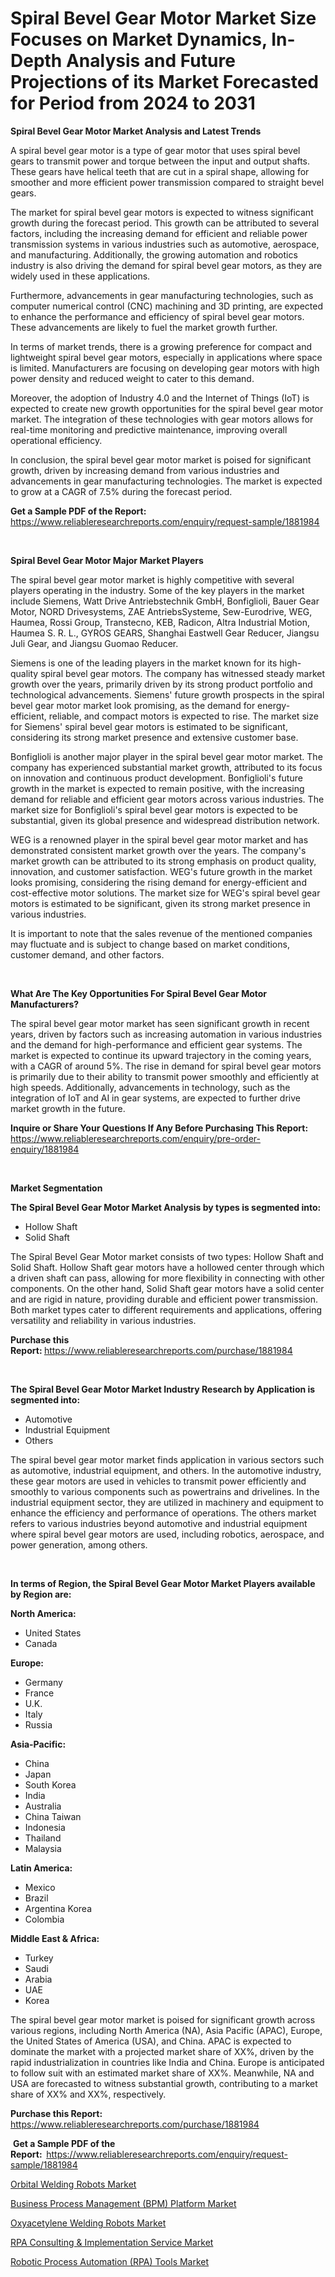 <p><h1>Spiral Bevel Gear Motor Market Size Focuses on Market Dynamics, In-Depth Analysis and Future Projections of its Market Forecasted for Period from 2024 to 2031</h1></p><p><strong>Spiral Bevel Gear Motor Market Analysis and Latest Trends</strong></p>
<p><p>A spiral bevel gear motor is a type of gear motor that uses spiral bevel gears to transmit power and torque between the input and output shafts. These gears have helical teeth that are cut in a spiral shape, allowing for smoother and more efficient power transmission compared to straight bevel gears.</p><p>The market for spiral bevel gear motors is expected to witness significant growth during the forecast period. This growth can be attributed to several factors, including the increasing demand for efficient and reliable power transmission systems in various industries such as automotive, aerospace, and manufacturing. Additionally, the growing automation and robotics industry is also driving the demand for spiral bevel gear motors, as they are widely used in these applications.</p><p>Furthermore, advancements in gear manufacturing technologies, such as computer numerical control (CNC) machining and 3D printing, are expected to enhance the performance and efficiency of spiral bevel gear motors. These advancements are likely to fuel the market growth further.</p><p>In terms of market trends, there is a growing preference for compact and lightweight spiral bevel gear motors, especially in applications where space is limited. Manufacturers are focusing on developing gear motors with high power density and reduced weight to cater to this demand.</p><p>Moreover, the adoption of Industry 4.0 and the Internet of Things (IoT) is expected to create new growth opportunities for the spiral bevel gear motor market. The integration of these technologies with gear motors allows for real-time monitoring and predictive maintenance, improving overall operational efficiency.</p><p>In conclusion, the spiral bevel gear motor market is poised for significant growth, driven by increasing demand from various industries and advancements in gear manufacturing technologies. The market is expected to grow at a CAGR of 7.5% during the forecast period.</p></p>
<p><strong>Get a Sample PDF of the Report:&nbsp;</strong> <a href="https://www.reliableresearchreports.com/enquiry/request-sample/1881984">https://www.reliableresearchreports.com/enquiry/request-sample/1881984</a></p>
<p>&nbsp;</p>
<p><strong>Spiral Bevel Gear Motor Major Market Players</strong></p>
<p><p>The spiral bevel gear motor market is highly competitive with several players operating in the industry. Some of the key players in the market include Siemens, Watt Drive Antriebstechnik GmbH, Bonfiglioli, Bauer Gear Motor, NORD Drivesystems, ZAE AntriebsSysteme, Sew-Eurodrive, WEG, Haumea, Rossi Group, Transtecno, KEB, Radicon, Altra Industrial Motion, Haumea S. R. L., GYROS GEARS, Shanghai Eastwell Gear Reducer, Jiangsu Juli Gear, and Jiangsu Guomao Reducer.</p><p>Siemens is one of the leading players in the market known for its high-quality spiral bevel gear motors. The company has witnessed steady market growth over the years, primarily driven by its strong product portfolio and technological advancements. Siemens' future growth prospects in the spiral bevel gear motor market look promising, as the demand for energy-efficient, reliable, and compact motors is expected to rise. The market size for Siemens' spiral bevel gear motors is estimated to be significant, considering its strong market presence and extensive customer base.</p><p>Bonfiglioli is another major player in the spiral bevel gear motor market. The company has experienced substantial market growth, attributed to its focus on innovation and continuous product development. Bonfiglioli's future growth in the market is expected to remain positive, with the increasing demand for reliable and efficient gear motors across various industries. The market size for Bonfiglioli's spiral bevel gear motors is expected to be substantial, given its global presence and widespread distribution network.</p><p>WEG is a renowned player in the spiral bevel gear motor market and has demonstrated consistent market growth over the years. The company's market growth can be attributed to its strong emphasis on product quality, innovation, and customer satisfaction. WEG's future growth in the market looks promising, considering the rising demand for energy-efficient and cost-effective motor solutions. The market size for WEG's spiral bevel gear motors is estimated to be significant, given its strong market presence in various industries.</p><p>It is important to note that the sales revenue of the mentioned companies may fluctuate and is subject to change based on market conditions, customer demand, and other factors.</p></p>
<p>&nbsp;</p>
<p><strong>What Are The Key Opportunities For Spiral Bevel Gear Motor Manufacturers?</strong></p>
<p><p>The spiral bevel gear motor market has seen significant growth in recent years, driven by factors such as increasing automation in various industries and the demand for high-performance and efficient gear systems. The market is expected to continue its upward trajectory in the coming years, with a CAGR of around 5%. The rise in demand for spiral bevel gear motors is primarily due to their ability to transmit power smoothly and efficiently at high speeds. Additionally, advancements in technology, such as the integration of IoT and AI in gear systems, are expected to further drive market growth in the future.</p></p>
<p><strong>Inquire or Share Your Questions If Any Before Purchasing This Report:</strong> <a href="https://www.reliableresearchreports.com/enquiry/pre-order-enquiry/1881984">https://www.reliableresearchreports.com/enquiry/pre-order-enquiry/1881984</a></p>
<p>&nbsp;</p>
<p><strong>Market Segmentation</strong></p>
<p><strong>The Spiral Bevel Gear Motor Market Analysis by types is segmented into:</strong></p>
<p><ul><li>Hollow Shaft</li><li>Solid Shaft</li></ul></p>
<p><p>The Spiral Bevel Gear Motor market consists of two types: Hollow Shaft and Solid Shaft. Hollow Shaft gear motors have a hollowed center through which a driven shaft can pass, allowing for more flexibility in connecting with other components. On the other hand, Solid Shaft gear motors have a solid center and are rigid in nature, providing durable and efficient power transmission. Both market types cater to different requirements and applications, offering versatility and reliability in various industries.</p></p>
<p><strong>Purchase this Report:&nbsp;</strong><a href="https://www.reliableresearchreports.com/purchase/1881984">https://www.reliableresearchreports.com/purchase/1881984</a></p>
<p>&nbsp;</p>
<p><strong>The Spiral Bevel Gear Motor Market Industry Research by Application is segmented into:</strong></p>
<p><ul><li>Automotive</li><li>Industrial Equipment</li><li>Others</li></ul></p>
<p><p>The spiral bevel gear motor market finds application in various sectors such as automotive, industrial equipment, and others. In the automotive industry, these gear motors are used in vehicles to transmit power efficiently and smoothly to various components such as powertrains and drivelines. In the industrial equipment sector, they are utilized in machinery and equipment to enhance the efficiency and performance of operations. The others market refers to various industries beyond automotive and industrial equipment where spiral bevel gear motors are used, including robotics, aerospace, and power generation, among others.</p></p>
<p>&nbsp;</p>
<p><strong>In terms of Region, the Spiral Bevel Gear Motor Market Players available by Region are:</strong></p>
<p>
    <p> <strong> North America: </strong>
        <ul>
            <li>United States</li>
            <li>Canada</li>
        </ul>
        </p> 
    <p> <strong> Europe: </strong>
        <ul>
            <li>Germany</li>
            <li>France</li>
            <li>U.K.</li>
            <li>Italy</li>
            <li>Russia</li>
        </ul>
        </p> 
    <p> <strong> Asia-Pacific: </strong>
        <ul>
            <li>China</li>
            <li>Japan</li>
            <li>South Korea</li>
            <li>India</li>
            <li>Australia</li>
            <li>China Taiwan</li>
            <li>Indonesia</li>
            <li>Thailand</li>
            <li>Malaysia</li>
        </ul>
        </p> 
    <p> <strong> Latin America: </strong>
        <ul>
            <li>Mexico</li>
            <li>Brazil</li>
            <li>Argentina Korea</li>
            <li>Colombia</li>
        </ul>
        </p> 
    <p> <strong> Middle East & Africa: </strong>
        <ul>
            <li>Turkey</li>
            <li>Saudi</li>
            <li>Arabia</li>
            <li>UAE</li>
            <li>Korea</li>
        </ul>
    </p>
    </p>
<p><p>The spiral bevel gear motor market is poised for significant growth across various regions, including North America (NA), Asia Pacific (APAC), Europe, the United States of America (USA), and China. APAC is expected to dominate the market with a projected market share of XX%, driven by the rapid industrialization in countries like India and China. Europe is anticipated to follow suit with an estimated market share of XX%. Meanwhile, NA and USA are forecasted to witness substantial growth, contributing to a market share of XX% and XX%, respectively.</p></p>
<p><strong>Purchase this Report: </strong><a href="https://www.reliableresearchreports.com/purchase/1881984">https://www.reliableresearchreports.com/purchase/1881984</a></p>
<p>&nbsp;<strong>Get a Sample PDF of the Report:&nbsp;&nbsp;</strong><a href="https://www.reliableresearchreports.com/enquiry/request-sample/1881984">https://www.reliableresearchreports.com/enquiry/request-sample/1881984</a></p>
<p><strong></strong></p>
<p><p><a href="https://github.com/Chiragrp22/Market-Research-Report-List-2/blob/main/orbital-welding-robots-market.md">Orbital Welding Robots Market</a></p><p><a href="https://medium.com/@lauragriffin12/business-process-management-bpm-platform-market-share-evolution-and-market-growth-trends-2023-7f4e7f66d802">Business Process Management (BPM) Platform Market</a></p><p><a href="https://github.com/Chiragrp23/Market-Research-Report-List-2/blob/main/oxyacetylene-welding-robots-market.md">Oxyacetylene Welding Robots Market</a></p><p><a href="https://medium.com/@lauragriffin12/rpa-consulting-amp-implementation-service-market-comprehensive-assessment-by-type-application-61f94bb751b0">RPA Consulting & Implementation Service Market</a></p><p><a href="https://medium.com/@lauragriffin12/robotic-process-automation-rpa-tools-market-size-cagr-trends-2024-2030-4109601e6051">Robotic Process Automation (RPA) Tools Market</a></p></p>